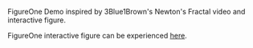 FigureOne Demo inspired by 3Blue1Brown's Newton's Fractal video and interactive figure.

FigureOne interactive figure can be experienced <a href="https://airladon.github.io/nfrac/">here</a>.